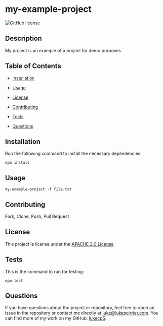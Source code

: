 # **my-example-project**
  ![GitHub license](https://img.shields.io/badge/license-APACHE%202.0-blue.svg)       
  ## Description

  My project is an example of a project for demo purposes

  ## Table of Contents

  * [Installation](#installation)

  * [Usage](#usage)
  
  * [License](#license)

  * [Contributing](#contributing)

  * [Tests](#tests)

  * [Questions](#questions)

  ## Installation
  Run the following command to install the necessary dependencies:
  ~~~
  npm install
  ~~~
  ## Usage
  ~~~
  my-example-project -f file.txt
  ~~~
  ## Contributing
  Fork, Clone, Push, Pull Request
    
  ## License 
  This project is license under the [APACHE 2.0 License](https://opensource.org/licenses/Apache-2.0)
  ## Tests
  This is the command to run for testing:   
  ~~~
  npm test
  ~~~
  ## Questions
  If you have questions about the project or repository, feel free to open an issue in the repository or contact me directly at luke@lukepoirrier.com. You can find more of my work on my GitHub: [lukecp5](https://github.com/lukecp5).
